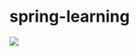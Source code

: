 # spring-learning

![](https://github.com/laughingg/spring-learning/blob/master/spring%20boot/Snip20200316_10.png)
